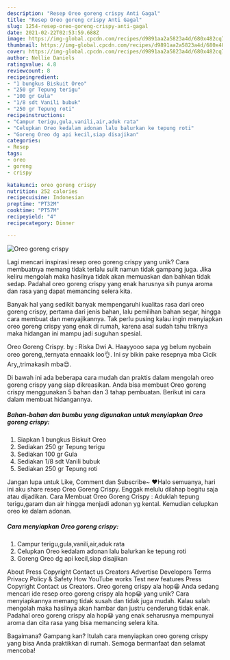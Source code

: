 ```yaml
---
description: "Resep Oreo goreng crispy Anti Gagal"
title: "Resep Oreo goreng crispy Anti Gagal"
slug: 1254-resep-oreo-goreng-crispy-anti-gagal
date: 2021-02-22T02:53:59.688Z
image: https://img-global.cpcdn.com/recipes/d9891aa2a5823a4d/680x482cq70/oreo-goreng-crispy-foto-resep-utama.jpg
thumbnail: https://img-global.cpcdn.com/recipes/d9891aa2a5823a4d/680x482cq70/oreo-goreng-crispy-foto-resep-utama.jpg
cover: https://img-global.cpcdn.com/recipes/d9891aa2a5823a4d/680x482cq70/oreo-goreng-crispy-foto-resep-utama.jpg
author: Nellie Daniels
ratingvalue: 4.8
reviewcount: 8
recipeingredient:
- "1 bungkus Biskuit Oreo"
- "250 gr Tepung terigu"
- "100 gr Gula"
- "1/8 sdt Vanili bubuk"
- "250 gr Tepung roti"
recipeinstructions:
- "Campur terigu,gula,vanili,air,aduk rata"
- "Celupkan Oreo kedalam adonan lalu balurkan ke tepung roti"
- "Goreng Oreo dg api kecil,siap disajikan"
categories:
- Resep
tags:
- oreo
- goreng
- crispy

katakunci: oreo goreng crispy 
nutrition: 252 calories
recipecuisine: Indonesian
preptime: "PT32M"
cooktime: "PT57M"
recipeyield: "4"
recipecategory: Dinner

---
```



![Oreo goreng crispy](https://img-global.cpcdn.com/recipes/d9891aa2a5823a4d/680x482cq70/oreo-goreng-crispy-foto-resep-utama.jpg)

Lagi mencari inspirasi resep oreo goreng crispy yang unik? Cara membuatnya memang tidak terlalu sulit namun tidak gampang juga. Jika keliru mengolah maka hasilnya tidak akan memuaskan dan bahkan tidak sedap. Padahal oreo goreng crispy yang enak harusnya sih punya aroma dan rasa yang dapat memancing selera kita.

Banyak hal yang sedikit banyak mempengaruhi kualitas rasa dari oreo goreng crispy, pertama dari jenis bahan, lalu pemilihan bahan segar, hingga cara membuat dan menyajikannya. Tak perlu pusing kalau ingin menyiapkan oreo goreng crispy yang enak di rumah, karena asal sudah tahu triknya maka hidangan ini mampu jadi suguhan spesial.

Oreo Goreng Crispy. by : Riska Dwi A. Haayyooo sapa yg belum nyobain oreo goreng,,ternyata ennaakk loo👌. Ini sy bikin pake resepnya mba Cicik Ary,,trimakasih mba😍.


Di bawah ini ada beberapa cara mudah dan praktis dalam mengolah oreo goreng crispy yang siap dikreasikan. Anda bisa membuat Oreo goreng crispy menggunakan 5 bahan dan 3 tahap pembuatan. Berikut ini cara dalam membuat hidangannya.

<!--inarticleads1-->

##### Bahan-bahan dan bumbu yang digunakan untuk menyiapkan Oreo goreng crispy:

1. Siapkan 1 bungkus Biskuit Oreo
1. Sediakan 250 gr Tepung terigu
1. Sediakan 100 gr Gula
1. Sediakan 1/8 sdt Vanili bubuk
1. Sediakan 250 gr Tepung roti


Jangan lupa untuk Like, Comment dan Subscribe~ ♥Halo semuanya, hari ini aku share resep Oreo Goreng Crispy. Enggak melulu dilahap begitu saja atau dijadikan. Cara Membuat Oreo Goreng Crispy : Aduklah tepung terigu,garam dan air hingga menjadi adonan yg kental. Kemudian celupkan oreo ke dalam adonan. 

<!--inarticleads2-->

##### Cara menyiapkan Oreo goreng crispy:

1. Campur terigu,gula,vanili,air,aduk rata
1. Celupkan Oreo kedalam adonan lalu balurkan ke tepung roti
1. Goreng Oreo dg api kecil,siap disajikan


About Press Copyright Contact us Creators Advertise Developers Terms Privacy Policy &amp; Safety How YouTube works Test new features Press Copyright Contact us Creators. Oreo goreng crispy ala hop😀 Anda sedang mencari ide resep oreo goreng crispy ala hop😀 yang unik? Cara menyiapkannya memang tidak susah dan tidak juga mudah. Kalau salah mengolah maka hasilnya akan hambar dan justru cenderung tidak enak. Padahal oreo goreng crispy ala hop😀 yang enak seharusnya mempunyai aroma dan cita rasa yang bisa memancing selera kita. 

Bagaimana? Gampang kan? Itulah cara menyiapkan oreo goreng crispy yang bisa Anda praktikkan di rumah. Semoga bermanfaat dan selamat mencoba!
